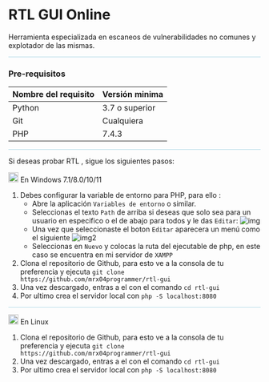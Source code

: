 # RTL GUI Online
Herramienta especializada en escaneos de vulnerabilidades no comunes y explotador de las mismas.

<hr style="background-color: lightblue">

### Pre-requisitos

|Nombre del requisito | Versión minima|
|---------------------|---------------|
| Python | 3.7 o superior|
| Git | Cualquiera|
| PHP | 7.4.3 |

<hr style="background-color: lightblue">

Si deseas probar RTL , sigue los siguientes pasos:

<img src="https://external-content.duckduckgo.com/iu/?u=https%3A%2F%2Ffindicons.com%2Ffiles%2Ficons%2F725%2Fcolobrush%2F256%2Ficone_windows.png&f=1&nofb=1&ipt=89b53afecb4292de2f5c44fcdc9ebce9ed646f0fbc351d9d2901a845c049e3be&ipo=images" width="20"><span> En Windows 7.1/8.0/10/11 </span>

1. Debes configurar la variable de entorno para PHP, para ello :
    * Abre la aplicación `Variables de entorno` o similar.
    * Seleccionas el texto `Path` de arriba si deseas que solo sea para un usuario en especifico o el de abajo para todos y le das `Editar`:
    ![img](https://www.netveloper.com/cw/jiujj0avruoabovhsssn5218/variables-de-entorno.jpg)
    * Una vez que seleccionaste el boton `Editar` aparecera un menú como el siguiente
    ![img2](https://www.netveloper.com/cw/jiujj0avruoabovhsssn5218/editar-variables-de-entorno.jpg)
    * Seleccionas en `Nuevo` y colocas la ruta del ejecutable de php, en este caso se encuentra en mi servidor de `XAMPP`
2. Clona el repositorio de Github, para esto ve a la consola de tu preferencia y ejecuta `git clone https://github.com/mrx04programmer/rtl-gui`
3. Una vez descargado, entras a el con el comando `cd rtl-gui`
4. Por ultimo crea el servidor local con `php -S localhost:8080`

<hr style="background-color: lightblue">

<img src="https://external-content.duckduckgo.com/iu/?u=https%3A%2F%2Fwww.brosix.com%2Fwp-content%2Fuploads%2FLinux_Logo_07.png&f=1&nofb=1&ipt=bea151f702473a413a4f5c8cf47c48a72f86900c52d3c7c8ad1664aa4fa876d1&ipo=images" width="20"><span> En Linux</span>

1. Clona el repositorio de Github, para esto ve a la consola de tu preferencia y ejecuta `git clone https://github.com/mrx04programmer/rtl-gui`
2. Una vez descargado, entras a el con el comando `cd rtl-gui`
3. Por ultimo crea el servidor local con `php -S localhost:8080`